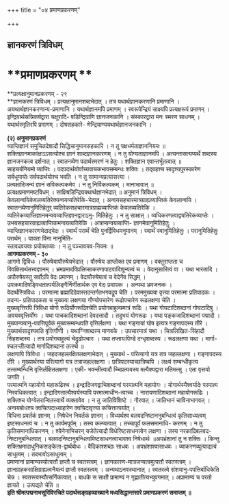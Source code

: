 +++
title = "०४ प्रमाणप्रकरणम्"

+++


## ज्ञानकरणं त्रिविधम्

# **प्रमाणप्रकरणम् **

**प्रत्यक्षानुमानप्रकरणम् - २९   
**ज्ञानकरणं त्रिविधम् । प्रत्यक्षानुमानशब्दभेदात् । तत्र यथार्थज्ञानकरणानि प्रमाणानि । अयथार्थज्ञानकरणान्य-प्रमाणानि । यथार्थज्ञानमपि प्रमाणम् । स्वरूपेन्द्रियं साक्ष्यपि प्रत्यक्षरूपं प्रमाणम् । इन्द्रियार्थसन्निकर्षद्वारा चक्षुरादि- षडिन्द्रियाणि ज्ञानजनकानि । संस्कारद्वारा मनः स्मरण साधनम् । यथार्थस्मृतिरपि प्रमाणम् । दोषसहकारे- णेन्द्रियाण्ययथार्थज्ञानजनकानि ।

**(२) अनुमानप्रकरणं**  
व्याप्तिज्ञानं समुचितदेशादौ सिद्धिचानुमानसहकारि । न तु पक्षधर्मताज्ञाननियमः ॥  
शक्तिज्ञानमाकांक्षाऽऽसत्योश्च ज्ञानं शाब्दज्ञानकारणम् । न तु योग्यताज्ञानमपि । अत्यन्तासत्यप्यर्थे शब्दस्य ज्ञानजनकत्व दर्शनात् । स्वातन्त्र्येण पदार्थस्मरणं न हेतुः । शक्तिज्ञान एवान्तर्भूतत्वात् ॥  
साहचर्यनियमो व्याप्तिः । पदपदार्थयोर्वाच्यवाचकभावसम्बन्धः शक्तिः । तद्ग्रहश्च सादृश्यपुरस्कारेण सर्वधूमायोः सर्वपदार्थयोश्च भवति । न तु सामान्यप्रत्यासत्त्या ।  
प्रत्यक्षादिजन्यं ज्ञानं सविकल्पकमेव । न तु निर्विकल्पकम् । मानाभावात् ॥  
प्रत्यक्षप्रमाणमष्टविधम् । साक्षिषडिन्द्रिययथार्थज्ञानभेदात् ॥ अनुमानं त्रिविधम् । केवलान्वयिकेवलव्यतिरेक्यन्वयव्यतिरेकि-भेदात् । अन्वयसहचारमात्रग्राह्यव्याप्तिकं केवलान्वयि । स्वातन्त्र्येणानुमितिहेतुर् व्यतिरेकसहचारमात्रग्राह्यव्याप्तिकं केवलव्यतिरेकि । व्यतिरेकव्याप्तिज्ञानमन्वयव्याप्तिज्ञानद्वाराऽनु- मितिहेतुः । न तु साक्षात् । व्यधिकरणत्वाद्व्यतिरेकव्याप्तेः । उभयसहचारग्राह्यव्याप्तिकमन्वयव्यतिरेकि । अत्राप्यन्वयव्याप्ति- ज्ञानमेवानुमितिहेतुः । व्याप्तिज्ञानकारणभेदाद्भेदः । स्वार्थं परार्थं चेति पुनर्द्विविधमनुमानम् । स्वार्थं स्वानुमितिहेतुः । परानुमितिहेतुः परार्थम् । यावता विना नानुमिति-  
स्तावदवयवाः प्रयोक्तव्याः । न तु पञ्चावयव-नियमः ॥  
**आगमप्रकरणम् - ३०**  
आगमो द्विविधः । पौरुषेयापौरुषेयभेदात् । पौरुषेय आप्तोक्त एव प्रमाणम् । वक्तुराप्तता च विवक्षितार्थतत्त्वज्ञानम् । भ्रमप्रमादविप्रलिप्साकरणापाटवादिशून्यत्वं च । वेदानुसारित्वं वा । यथा भारतादि ।  
अपौरुषेयस्तु सर्वोऽपि वेदः प्रमाणम् । वेदापौरुषेयत्वं च वेदेनैव सिद्धम् । उपक्रमादिषड्विधतात्पर्यलिङ्गैर्निर्णीतार्थक एव वेदः प्रमापकः । अन्यथा भ्रमजनकः ।  
वेदार्थस्त्रिविधः । परमात्मा ब्रह्मादिदेवास्तदन्तर्गतभगवद्रूप चेति । परममुख्यया वृत्त्या परमात्मा प्रतिपादकः । तदन्य- प्रतिपादकता च मुख्यया लक्षणया गौण्योपचारेण रूढोपचारेण रूढलक्षणा चेति ।  
मुख्यवृत्तिरपि त्रिविधा योगो रूढिर्योगरूढिश्चेति प्रयोगबाहुल्यमात्रं रूढिः । यथा गोघटादिशब्दानां गोघटादिषु । अवयववृत्तिर्योगः । यथा पाचकादिशब्दानां देवदत्तादौ । तदुभयं योगरूढः । यथा पङ्कजादिशब्दानां पद्मादौ । मुख्यान्वयानु-पपत्तिपूर्वकं मुख्यसम्बन्धवति वृत्तिर्लक्षणा । यथा गङ्गायां घोष इत्यत्र गङ्गापदस्य तीरे । मुख्यार्थसादृश्यवति वृत्तिर्गौणी । यथाग्निशब्दस्य माणवके । उपचारमात्रं यथा । चित्रलिखित-सिंहादौ सिंहशब्दस्य । तत्र प्रयोगबाहुल्यं चेद्रुढोपचारः । यथा तप्तायःपिण्डे दग्धृशब्दस्य । रूढलक्षणा यथा । मार्गा-श्चलन्तीत्यादौ मार्गादिशब्दानां तत्स्थे ॥  
लक्षणापि त्रिविधा । जहदजहल्लक्षितलक्षणाभेदात् । मुख्यार्थ - परित्यागो यत्र तत्र जहल्लक्षणा । गङ्गापदस्य तीरे । मुख्यार्थस्या परित्यागो यत्र तत्राजहल्लक्षणा । छत्रिपदस्याच्छत्रिष्वपि । लक्ष्यं सम्बन्धीकृत्य तत्सम्बन्धिनि वृत्तिर्लक्षितलक्षणा । एकी- भवन्तीत्यादौ च्चिप्रत्ययस्य मत्यैक्यद्वारा मतिमत्सु । एता वृत्तयो जगति ।  
परमात्मनि महायोगो महारूढिश्च । इन्द्रादिजगद्वाचिशब्दानां परमात्मनि महायोगः । योगार्थस्यैश्वर्यादेः परमात्म निरवधिकत्वात् । इन्द्रादिगताल्यैश्वर्यस्यापि परमात्माधीन-त्वाच्च । नारायणादिशब्दानां महायोगरूढिः ।  
शक्तिश्च योग्येतरान्वितस्वार्थे व्यक्तावेव । न तु जातिविशिष्टे । गौरवात् । जातिभानं चाविनाभागवत् । अन्वयबोधश्च क्वचित्पदाध्याहारेण क्वचिदावृत्त्या कचित्तात्पर्यात् ।  
विधिना प्रवर्तकं ज्ञानम् । निषेधेन निवर्तकं ज्ञानम् । विध्यर्थश्व बलवदनिष्टाननुबन्धित्वं कृतिसाध्यत्वम् इष्टसाधनत्वं च । न तु कार्यमपूर्वम् । तस्य कल्प्यत्वात् । तच्चापूर्वं फलसमानाधि- करणम् । न तु कृतिसमानाधिकरणम् । श्येनेनाभिचरन् यजेतेत्यादौ विधेरिष्टसाधनत्वेन लक्षणा । तस्य नरकादिबलवद-निष्टानुबन्धित्वात् । बलवदनिष्टानुबन्धित्वमिष्टसाधनत्वाभावश्व निषेधार्थः ॥अपभ्रंशानां तु न शक्तिः । किन्तु शक्तिभ्रमादाधुनिकसङ्केता-द्वार्थबोधः । वैदिकाश्शब्दाः साधवः । अपभ्रंशाश्वासाधवः । व्याकरणव्युत्पाद्यत्वं साधुत्वम् । तदभावोऽसाधुत्वम् ।  
प्रमाणानां प्रामाण्यस्योत्पत्तौ ज्ञप्तौ च स्वतस्त्वम् । ज्ञानकारण-मात्रजन्यत्वमुत्पत्तौ स्वतस्त्वम् । ज्ञानग्राहकसाक्षिग्राह्यत्वनैयत्यं ज्ञप्तौ स्वतस्त्वम् । अन्यथाऽनवस्थानात् । स्वतस्त्वे संशयानु-पपत्तिर्बाधिकेति चेन्न । स्वतस्त्वस्यौत्सर्गिकत्वात् । बाधके स साक्षी प्रामाण्यं न गृह्णातीत्यभ्युपगमात् । अप्रामाण्यं च परतो ज्ञायते । उत्पद्यते चेति ॥  
**इति श्रीमत्पद्मनाभसूरिविरचिते पदार्थसङ्ग्रहव्याख्याने मध्वसिद्धान्तसारे प्रमाणप्रकरणं समाप्तम् ॥**

